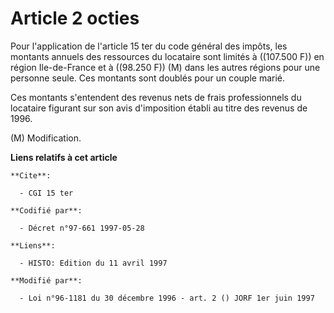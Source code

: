 # Article 2 octies

Pour l'application de l'article 15 ter du code général des impôts, les montants annuels des ressources du locataire sont
limités à ((107.500 F)) en région Ile-de-France et à ((98.250 F)) (M) dans les autres régions pour une personne seule. Ces
montants sont doublés pour un couple marié.

Ces montants s'entendent des revenus nets de frais professionnels du locataire figurant sur son avis d'imposition établi au
titre des revenus de 1996.

(M) Modification.

**Liens relatifs à cet article**

	**Cite**:

	  - CGI 15 ter

	**Codifié par**:

	  - Décret n°97-661 1997-05-28

	**Liens**:

	  - HISTO: Edition du 11 avril 1997

	**Modifié par**:

	  - Loi n°96-1181 du 30 décembre 1996 - art. 2 () JORF 1er juin 1997
